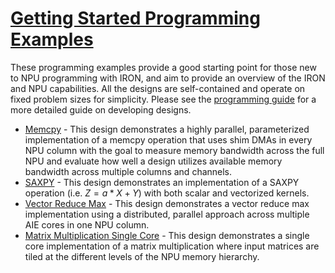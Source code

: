 <!---//===- README.md --------------------------------------*- Markdown -*-===//
//
// This file is licensed under the Apache License v2.0 with LLVM Exceptions.
// See https://llvm.org/LICENSE.txt for license information.
// SPDX-License-Identifier: Apache-2.0 WITH LLVM-exception
//
// Copyright (C) 2025, Advanced Micro Devices, Inc.
// 
//===----------------------------------------------------------------------===//-->

# <ins>Getting Started Programming Examples</ins>

These programming examples provide a good starting point for those new to NPU programming with IRON, and aim to provide an overview of the IRON and NPU capabilities. All the designs are self-contained and operate on fixed problem sizes for simplicity. Please see the [programming guide](../../programming_guide/) for a more detailed guide on developing designs.

* [Memcpy](./00_memcpy/) - This design demonstrates a highly parallel, parameterized implementation of a memcpy operation that uses shim DMAs in every NPU column with the goal to measure memory bandwidth across the full NPU and evaluate how well a design utilizes available memory bandwidth across multiple columns and channels.
* [SAXPY](./01_SAXPY/) - This design demonstrates an implementation of a SAXPY operation (i.e. $Z = a*X + Y$) with both scalar and vectorized kernels.
* [Vector Reduce Max](./02_vector_reduce_max/) - This design demonstrates a vector reduce max implementation using a distributed, parallel approach across multiple AIE cores in one NPU column.
* [Matrix Multiplication Single Core](./03_matrix_multiplication_single_core/) - This design demonstrates a single core implementation of a matrix multiplication where input matrices are tiled at the different levels of the NPU memory hierarchy.
